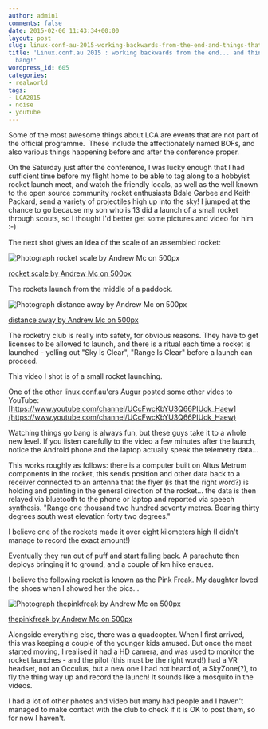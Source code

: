 ```yaml
---
author: admin1
comments: false
date: 2015-02-06 11:43:34+00:00
layout: post
slug: linux-conf-au-2015-working-backwards-from-the-end-and-things-that-go-bang
title: 'Linux.conf.au 2015 : working backwards from the end... and things that go
  bang!'
wordpress_id: 605
categories:
- realworld
tags:
- LCA2015
- noise
- youtube
---
```


Some of the most awesome things about LCA are events that are not part of the official programme.  These include the affectionately named BOFs, and also various things happening before and after the conference proper.

On the Saturday just after the conference, I was lucky enough that I had sufficient time before my flight home to be able to tag along to a hobbyist rocket launch meet, and watch the friendly locals, as well as the well known to the open source community rocket enthusiasts Bdale Garbee and Keith Packard, send a variety of projectiles high up into the sky! I jumped at the chance to go because my son who is 13 did a launch of a small rocket through scouts, so I thought I'd better get some pictures and video for him :-)

The next shot gives an idea of the scale of an assembled rocket:






![Photograph rocket scale by Andrew Mc on 500px](https://drscdn.500px.org/photo/96480163/m=900/e91b011bf851987350090ae8adb208f0)


  [rocket scale by Andrew Mc on 500px](https://500px.com/photo/96480163/rocket-scale-by-andrew-mc)





The rockets launch from the middle of a paddock.






![Photograph distance away by Andrew Mc on 500px](https://drscdn.500px.org/photo/96476829/m=900/a33a37011fa8eb17870accf820b29061)


  [distance away by Andrew Mc on 500px](https://500px.com/photo/96476829/distance-away-by-andrew-mc)





The rocketry club is really into safety, for obvious reasons. They have to get licenses to be allowed to launch, and there is a ritual each time a rocket is launched - yelling out "Sky Is Clear", "Range Is Clear" before a launch can proceed.

This video I shot is of a small rocket launching.


One of the other linux.conf.au'ers Augur posted some other vides to YouTube: [https://www.youtube.com/channel/UCcFwcKbYU3Q66PIUck_Haew](https://www.youtube.com/channel/UCcFwcKbYU3Q66PIUck_Haew)

Watching things go bang is always fun, but these guys take it to a whole new level. If you listen carefully to the video a few minutes after the launch, notice the Android phone and the laptop actually speak the telemetry data...

This works roughly as follows: there is a computer built on Altus Metrum components in the rocket, this sends position and other data back to a receiver connected to an antenna that the flyer (is that the right word?) is holding and pointing in the general direction of the rocket... the data is then relayed via bluetooth to the phone or laptop and reported via speech synthesis. "Range one thousand two hundred seventy metres. Bearing thirty degrees south west elevation forty two degrees."

I believe one of the rockets made it over eight kilometers high (I didn't manage to record the exact amount!)

Eventually they run out of puff and start falling back. A parachute then deploys bringing it to ground, and a couple of km hike ensues.

I believe the following rocket is known as the Pink Freak. My daughter loved the shoes when I showed her the pics...






![Photograph thepinkfreak by Andrew Mc on 500px](https://drscdn.500px.org/photo/96475461/m=900/430f68f55765663aba5dbe1e11178bb6)


  [thepinkfreak by Andrew Mc on 500px](https://500px.com/photo/96475461/thepinkfreak-by-andrew-mc)





Alongside everything else, there was a quadcopter. When I first arrived, this was keeping a couple of the younger kids amused. But once the meet started moving, I realised it had a HD camera, and was used to monitor the rocket launches - and the pilot (this must be the right word!) had a VR headset, not an Occulus, but a new one I had not heard of, a SkyZone(?), to fly the thing way up and record the launch! It sounds like a mosquito in the videos.

I had a lot of other photos and video but many had people and I haven't managed to make contact with the club to check if it is OK to post them, so for now I haven't.
